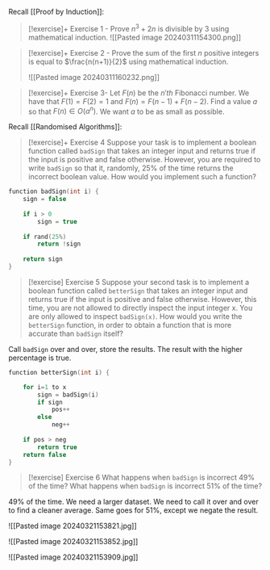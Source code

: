 Recall [[Proof by Induction]]:

> [!exercise]+ Exercise 1 - Prove $n^3 +2n$ is divisible by 3 using mathematical induction.
> ![[Pasted image 20240311154300.png]]

> [!exercise]+ Exercise 2 - Prove the sum of the first $n$ positive integers is equal to $\frac{n(n+1)}{2}$ using mathematical induction.
> 
> ![[Pasted image 20240311160232.png]]

> [!exercise]+ Exercise 3- Let $F(n)$ be the $n'th$ Fibonacci number. We have that $F(1) = F(2) = 1$ and $F(n)=F(n-1)+F(n-2)$. Find a value $a$ so that $F(n) \in O(a^n)$. We want $a$ to be as small as possible.

Recall [[Randomised Algorithms]]:


> [!exercise]+ Exercise 4 
> Suppose your task is to implement a boolean function called `badSign` that takes an integer input and returns true if the input is positive and false otherwise. However, you are required to write `badSign` so that it, randomly, 25% of the time returns the incorrect boolean value. How would you implement such a function?

```c
function badSign(int i) {
	sign = false
	
	if i > 0
		sign = true
	
	if rand(25%)
		return !sign
		
	return sign
}
```

> [!exercise] Exercise 5
> Suppose your second task is to implement a boolean function called `betterSign` that takes an integer input and returns true if the input is positive and false otherwise. However, this time, you are not allowed to directly inspect the input integer x. You are only allowed to inspect `badSign(x)`. How would you write the `betterSign` function, in order to obtain a function that is more accurate than `badSign` itself?
> 

Call `badSign` over and over, store the results. The result with the higher percentage is true.

```c
function betterSign(int i) {

	for i=1 to x
		sign = badSign(i)
		if sign
			pos++
		else
			neg++
	
	if pos > neg
		return true
	return false
}
```

> [!exercise] Exercise 6
> What happens when `badSign` is incorrect 49% of the time? What happens when `badSign` is incorrect 51% of the time?

49% of the time. We need a larger dataset. We need to call it over and over to find a cleaner average. Same goes for 51%, except we negate the result.

![[Pasted image 20240321153821.jpg]]

![[Pasted image 20240321153852.jpg]]

![[Pasted image 20240321153909.jpg]]